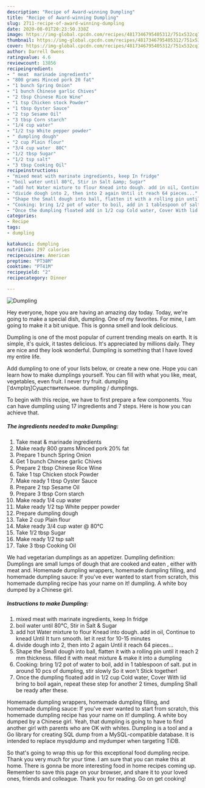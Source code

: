```yaml
---
description: "Recipe of Award-winning Dumpling"
title: "Recipe of Award-winning Dumpling"
slug: 2711-recipe-of-award-winning-dumpling
date: 2020-08-01T20:23:50.338Z
image: https://img-global.cpcdn.com/recipes/4817346795405312/751x532cq70/dumpling-recipe-main-photo.jpg
thumbnail: https://img-global.cpcdn.com/recipes/4817346795405312/751x532cq70/dumpling-recipe-main-photo.jpg
cover: https://img-global.cpcdn.com/recipes/4817346795405312/751x532cq70/dumpling-recipe-main-photo.jpg
author: Darrell Owens
ratingvalue: 4.6
reviewcount: 13856
recipeingredient:
- " meat  marinade ingredients"
- "800 grams Minced pork 20 fat"
- "1 bunch Spring Onion"
- "1 bunch Chinese garlic Chives"
- "2 tbsp Chinese Rice Wine"
- "1 tsp Chicken stock Powder"
- "1 tbsp Oyster Sauce"
- "2 tsp Sesame Oil"
- "3 tbsp Corn starch"
- "1/4 cup water"
- "1/2 tsp White pepper powder"
- " dumpling dough"
- "2 cup Plain flour"
- "3/4 cup water  80C"
- "1/2 tbsp Sugar"
- "1/2 tsp salt"
- "3 tbsp Cooking Oil"
recipeinstructions:
- "mixed meat with marinate ingredients, keep In fridge"
- "boil water until 80°C, Stir in Salt &amp; Sugar"
- "add hot Water mixture to flour Knead into dough. add in oil, Continue to knead Until It turn smooth. let it rest for 10-15 minutes"
- "divide dough into 2, then into 2 again Until it reach 64 pieces..."
- "Shape the Small dough into ball, flatten it with a rolling pin until it reach 2 mm thickness. filled it with meat mixture &amp; make it into a dumpling"
- "Cooking: bring 1/2 pot of water to boil, add in 1 tablespoon of salt. put in around 10 pcs of dumpling, stir slowly So it won&#39;t Stick together!"
- "Once the dumpling floated add in 1/2 cup Cold water, Cover With lid bring to boil again, repeat these step for another 2 times, dumpling Shall be ready after these."
categories:
- Recipe
tags:
- dumpling

katakunci: dumpling 
nutrition: 297 calories
recipecuisine: American
preptime: "PT38M"
cooktime: "PT41M"
recipeyield: "2"
recipecategory: Dinner

---
```



![Dumpling](https://img-global.cpcdn.com/recipes/4817346795405312/751x532cq70/dumpling-recipe-main-photo.jpg)

Hey everyone, hope you are having an amazing day today. Today, we're going to make a special dish, dumpling. One of my favorites. For mine, I am going to make it a bit unique. This is gonna smell and look delicious.

Dumpling is one of the most popular of current trending meals on earth. It is simple, it's quick, it tastes delicious. It's appreciated by millions daily. They are nice and they look wonderful. Dumpling is something that I have loved my entire life.

Add dumpling to one of your lists below, or create a new one. Hope you can learn how to make dumplings yourself. You can fill with what you like, meat, vegetables, even fruit. I never try fruit. dumpling [ˈdʌmplɪŋ]Существительное. dumpling / dumplings.


To begin with this recipe, we have to first prepare a few components. You can have dumpling using 17 ingredients and 7 steps. Here is how you can achieve that.

<!--inarticleads1-->

##### The ingredients needed to make Dumpling:

1. Take  meat &amp; marinade ingredients
1. Make ready 800 grams Minced pork 20% fat
1. Prepare 1 bunch Spring Onion
1. Get 1 bunch Chinese garlic Chives
1. Prepare 2 tbsp Chinese Rice Wine
1. Take 1 tsp Chicken stock Powder
1. Make ready 1 tbsp Oyster Sauce
1. Prepare 2 tsp Sesame Oil
1. Prepare 3 tbsp Corn starch
1. Make ready 1/4 cup water
1. Make ready 1/2 tsp White pepper powder
1. Prepare  dumpling dough
1. Take 2 cup Plain flour
1. Make ready 3/4 cup water @ 80°C
1. Take 1/2 tbsp Sugar
1. Make ready 1/2 tsp salt
1. Take 3 tbsp Cooking Oil


We had vegetarian dumplings as an appetizer. Dumpling definition: Dumplings are small lumps of dough that are cooked and eaten , either with meat and. Homemade dumpling wrappers, homemade dumpling filling, and homemade dumpling sauce: If you&#39;ve ever wanted to start from scratch, this homemade dumpling recipe has your name on it! dumpling. A white boy dumped by a Chinese girl. 

<!--inarticleads2-->

##### Instructions to make Dumpling:

1. mixed meat with marinate ingredients, keep In fridge
1. boil water until 80°C, Stir in Salt &amp; Sugar
1. add hot Water mixture to flour Knead into dough. add in oil, Continue to knead Until It turn smooth. let it rest for 10-15 minutes
1. divide dough into 2, then into 2 again Until it reach 64 pieces...
1. Shape the Small dough into ball, flatten it with a rolling pin until it reach 2 mm thickness. filled it with meat mixture &amp; make it into a dumpling
1. Cooking: bring 1/2 pot of water to boil, add in 1 tablespoon of salt. put in around 10 pcs of dumpling, stir slowly So it won&#39;t Stick together!
1. Once the dumpling floated add in 1/2 cup Cold water, Cover With lid bring to boil again, repeat these step for another 2 times, dumpling Shall be ready after these.


Homemade dumpling wrappers, homemade dumpling filling, and homemade dumpling sauce: If you&#39;ve ever wanted to start from scratch, this homemade dumpling recipe has your name on it! dumpling. A white boy dumped by a Chinese girl. Yeah, that dumpling is going to have to find another girl with parents who are OK with whites. Dumpling is a tool and a Go library for creating SQL dump from a MySQL-compatible database. It is intended to replace mysqldump and mydumper when targeting TiDB. 

So that's going to wrap this up for this exceptional food dumpling recipe. Thank you very much for your time. I am sure that you can make this at home. There is gonna be more interesting food in home recipes coming up. Remember to save this page on your browser, and share it to your loved ones, friends and colleague. Thank you for reading. Go on get cooking!
